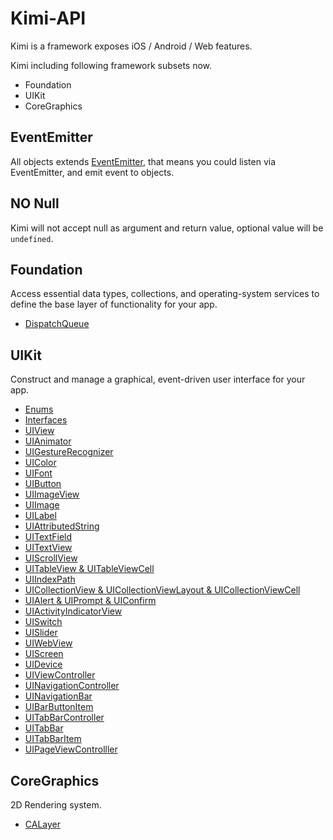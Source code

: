 # Kimi-API

Kimi is a framework exposes iOS / Android / Web features.

Kimi including following framework subsets now.

* Foundation
* UIKit
* CoreGraphics

## EventEmitter

All objects extends [EventEmitter](https://github.com/Olical/EventEmitter), that means you could listen via EventEmitter, and emit event to objects.

## NO Null

Kimi will not accept null as argument and return value, optional value will be ```undefined```.

## Foundation

Access essential data types, collections, and operating-system services to define the base layer of functionality for your app.

* [DispatchQueue](Foundation/DispatchQueue.md)

## UIKit

Construct and manage a graphical, event-driven user interface for your app.

* [Enums](UIKit/Enums.md)
* [Interfaces](UIKit/Interfaces.md)
* [UIView](UIKit/UIView.md)
* [UIAnimator](UIKit/UIAnimator.md)
* [UIGestureRecognizer](UIKit/UIGestureRecognizer.md)
* [UIColor](UIKit/UIColor.md)
* [UIFont](UIKit/UIFont.md)
* [UIButton](UIKit/UIButton.md)
* [UIImageView](UIKit/UIImageView.md)
* [UIImage](UIKit/UIImage.md)
* [UILabel](UIKit/UILabel.md)
* [UIAttributedString](UIKit/UIAttributedString.md)
* [UITextField](UIKit/UITextField.md)
* [UITextView](UIKit/UITextView.md)
* [UIScrollView](UIKit/UIScrollView.md)
* [UITableView & UITableViewCell](UIKIt/UITableView.md)
* [UIIndexPath](UIKit/UIIndexPath.md)
* [UICollectionView & UICollectionViewLayout & UICollectionViewCell](UIKit/UICollectionView.md)
* [UIAlert & UIPrompt & UIConfirm](UIKit/UIDialogs.md)
* [UIActivityIndicatorView](UIKit/UIActivityIndicatorView.md)
* [UISwitch](UIKit/UISwitch.md)
* [UISlider](UIKit/UISlider.md)
* [UIWebView](UIKit/UIWebView.md)
* [UIScreen](UIKit/UIScreen.md)
* [UIDevice](UIKit/UIDevice.md)
* [UIViewController](UIKit/UIViewController.md)
* [UINavigationController](UIKit/UINavigationController.md)
* [UINavigationBar](UIKit/UINavigationBar.md)
* [UIBarButtonItem](UIKit/UIBarButtonItem.md)
* [UITabBarController](UIKit/UITabBarController.md)
* [UITabBar](UIKit/UITabBar.md)
* [UITabBarItem](UIKit/UITabBarItem.md)
* [UIPageViewControlller](UIKit/UIPageViewControlller.md)

## CoreGraphics

2D Rendering system.

* [CALayer](CoreGraphics/CALayer.md)



